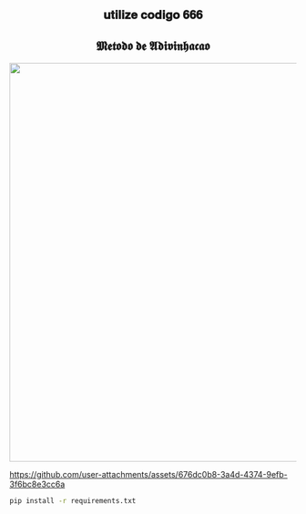 <span align="center">

 
  
  ## 𝐮𝐭𝐢𝐥𝐢𝐳𝐞 𝐜𝐨𝐝𝐢𝐠𝐨 𝟔𝟔𝟔

</span>
<span align="center">



## 𝕸𝖊𝖙𝖔𝖉𝖔 𝖉𝖊 𝕬𝖉𝖎𝖛𝖎𝖓𝖍𝖆𝖈𝖆𝖔

</span>

<div align="center">

<img
src="https://github.com/user-attachments/assets/5baaec64-ba73-48df-961d-9c2399b9a79b"
width="700px" />
</div>

https://github.com/user-attachments/assets/676dc0b8-3a4d-4374-9efb-3f6bc8e3cc6a

```bash
pip install -r requirements.txt
```


